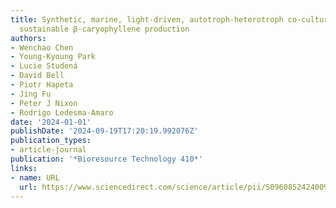 ```yaml
---
title: Synthetic, marine, light-driven, autotroph-heterotroph co-culture system for
  sustainable β-caryophyllene production
authors:
- Wenchao Chen
- Young-Kyoung Park
- Lucie Studená
- David Bell
- Piotr Hapeta
- Jing Fu
- Peter J Nixon
- Rodrigo Ledesma-Amaro
date: '2024-01-01'
publishDate: '2024-09-19T17:20:19.992076Z'
publication_types:
- article-journal
publication: '*Bioresource Technology 410*'
links:
- name: URL
  url: https://www.sciencedirect.com/science/article/pii/S0960852424009362
---
```

